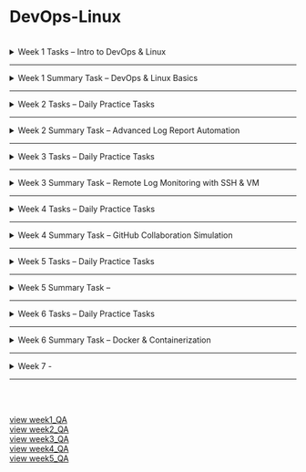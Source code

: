 # DevOps-Linux
<br />

<details>
<summary>Week 1 Tasks – Intro to DevOps & Linux</summary>
<br />

## 1. Basic Linux Commands

```bash
# Basic commands to Navigate and manage directories

pwd                   # Print current directory
ls                    # List contents of the directory
mkdir devops_test     # Create new directory
cd devops_test        # Change to that directory
touch testfile.txt    # Create a test file
rm testfile.txt       # Delete the test file
cd ..                 # Go back one directory (can also do cd ../../ and etc)
rm -r devops_test     # Delete the directory
```

## 2. Create Users and Assign to Custom Group

```bash
# Create a new group
sudo groupadd devopsteam

# Create users and assign them to the group
sudo useradd -m -G devopsteam user1
sudo useradd -m -G devopsteam user2

# Verify group membership
groups user1
groups user2
```

## 3. Change File and Directory Permissions

```bash
# Create a directory and a file
mkdir /tmp/secure_folder
touch /tmp/secure_folder/groupfile.txt

# Change ownership to a user and group
sudo chown user1:devopsteam /tmp/secure_folder/groupfile.txt

# Change permissions to allow group read/write
sudo chmod 660 /tmp/secure_folder/groupfile.txt

# Verify permissions
ls -l /tmp/secure_folder/groupfile.txt
```

</details>

******

<details>
<summary>Week 1 Summary Task – DevOps & Linux Basics</summary>
<br />

## Part 1: Creating Directory Structure & Permissions

```bash
# Create base project directory in user's home directory
mkdir -p ~/project1/docs ~/project1/scripts

# Set permissions
chmod 744 ~/project1/scripts  # Owner: rwx, Group/Others: r--
chmod 777 ~/project1/docs     # Everyone: rwx (write access for all users)
```

## Part 2: User & Group Management

```bash
# Create user and group
sudo groupadd devteam
sudo useradd -m -G devteam devuser

# Set 'project1' ownership to your user and give group read-only access
sudo chown $USER:devteam ~/project1
chmod 740 ~/project1  # Owner: rwx, Group: r--, Others: ---
```

## Part 3: Verification Commands

```bash
# Show final directory structure and permissions
ls -lR ~/project1

# Show group membership for devuser
groups devuser
```
Screenshot of the outcome:  
![alt text](images/image.png)
## Command Explanations

- `mkdir -p`: Creates directories; `-p` ensures parent directories are made as needed.
- `chmod 744`: Sets file/directory permissions (`7`=rwx, `4`=r--).
- `chmod 777`: Gives full read/write/execute permissions to all.
- `groupadd`: Adds a new group to the system.
- `useradd -m -G`: Creates a user with a home directory and adds them to a group.
- `chown`: Changes ownership of a file or directory.
- `ls -lR`: Recursively lists directory contents with permissions.
- `groups`: Shows all groups a user belongs to.

> When we use `$USER` it becomes the current username (in my case Benny06nov21).

> We can use 'whoami' to confirm the current username:

</details>

******

<details>
<summary>Week 2 Tasks – Daily Practice Tasks</summary>
<br />

## Task 1: Hello DevOps Script

### Create the Script file `hello_devops.sh`

```bash
nano hello_devops.sh
```

### now we are in the file with nano editor, we can write the script:
```bash
#!/bin/bash
echo "Hello DevOps"
```
* to save press CTRL+O and then press enter.
* then to exit the nano press CTRL+X
* `#!/bin/bash`: Tells the system to use the Bash shell to run this script.

### Make Executable and Run:
```bash
chmod +x hello_devops.sh
./hello_devops.sh
```

---

## Task 2: File & Directory Checker

### Create the Script file same way as in first task: `check_file.sh`
```bash
#!/bin/bash

if [ -z "$1" ]; then
  echo "Usage: ./check_file.sh <filename>"
  exit 1
fi

if [ -f "$1" ]; then
  echo "$1 is a file."
elif [ -d "$1" ]; then
  echo "$1 is a directory."
else
  echo "$1 does not exist."
fi
```
- `$1`: is the first argument passed to the script.
- `-z`: checks if it's an empty string.
- `-f`: checks if a file exists and is a regular file.
- `-d`: checks if the path is a directory.

### Make Executable and Run:
```bash
chmod +x check_file.sh
./check_file.sh hello_devops.sh
```

---

## Task 3: List Files with Sizes

### Create the Script file same way as previous tasks: `list_files.sh`
```bash
#!/bin/bash

printf "%-30s %-10s\n" "Filename" "Size (KB)"
printf "%-30s %-10s\n" "--------" "----------"

for file in *; do
  if [ -f "$file" ]; then
    size=$(du -k "$file" | cut -f1)
    printf "%-30s %-10s\n" "$file" "$size"
  fi
done
```
- `printf "%-30s %-10s\n"`: Prints a formatted line with two columns:
    - %-30s → left-align string to 30 characters (for filename)
    - %-10s → left-align string to 10 characters (for file size)
    - The first two printf lines print the header and underline for the table.
- for file in *: Loops over all items in the current directory (files and folders).
- if [ -f "$file" ]; then: Checks if the item is a regular file (ignores folders).
    - du -k "$file":
    - du = disk usage
- -k = show size in kilobytes (KB)
- `cut -f1`: Cuts the first column of the du output (the size number).
- `size=$(...)`: Stores the file size into a variable called size.
- `printf ... "$file" "$size"`: Prints a row of the table with the filename and its size.

### Make Executable and Run:
```bash
chmod +x list_files.sh
./list_files.sh
```

---

## Task 4: Search for ERROR Logs

### Create a file for testing the script: `access.log`
```bash
cat > access.log << EOF
this is the first line
this is 2nd line with ERROR 
this is ERROR line 
this line has ERROR also
this ERROR line has two ERROR
EOF
```
- total ERROR count is 5, but there 4 lines with ERROR, i will demonstrate the difference below.

### Create the Script file with nano: `find_errors.sh`
```bash
#!/bin/bash

echo "Lines with ERROR:"
grep "ERROR" access.log

echo "Wrong ERROR count:"
grep -c "ERROR" access.log

echo "Correct ERROR count:"
grep -o "ERROR" access.log | wc -l
```
- if using `grep -c "ERROR" access.log` it will return '4' which is incorrect because `-c` Counts matching lines.
- if using `grep -o "ERROR" access.log | wc -l` it will return '5' which is the correct answer because:
    - `-o`: Only print matching parts
    - and then we pipe the result and use `wc -l` to count total matches

### Make Executable and Run::
```bash
chmod +x find_errors.sh
./find_errors.sh
```

---

## Task 5: AWK Column Extractor

### Create a file for testing the one-liner: `data.csv`
```bash
cat > data.csv << EOF
1,Benny,Developer
2,Shalom,Backend
3,Benjamin,DevOps
4,Bennyaaa,Linux
5,BennySh,SoftwareEngineer
EOF
```

### One-liner AWK for `data.csv`:
```bash
awk -F',' '{ print $2 }' data.csv
```

- `awk`: A text-processing tool.
- `-F','`: sets comma as the Separator (instead of the default: spaces).
- `{ print $2 }`: prints the second column.


</details>

******


<details>
<summary>Week 2 Summary Task – Advanced Log Report Automation</summary>
<br />

## Task Overview

creating a modular, user-friendly script that analyzes log files, generates a professional report, and supports dynamic input parameters.

---

## Detailed script with comments:
#### (the clean script file `advanced_log_report.sh` without commnets is in the 'week2_summary' folder)
```bash
#!/bin/bash

# Advanced Log Report Generator

# CONFIG
TIMESTAMP=$(date +"%Y-%m-%d_%H-%M-%S")
REPORT_TXT="report_$TIMESTAMP.txt"
REPORT_CSV="report_$TIMESTAMP.csv"
KEYWORDS=()
LOG_DIR=""
START_TIME=$(date +%s.%N)
COLOR_ON=false
RECURSIVE=false

# print help when using the option '--help'
print_help() {
    echo "Usage: $0 <log_directory> [--keywords KEY1 KEY2 ...] [--recursive] [--color] [--help]"
    echo ""
    echo "Options:"
    echo "  --keywords    List of keywords to search for (for example, ERROR WARNING CRITICAL)"
    echo "  --recursive   Recursively scan all subdirectories"
    echo "  --color       Enable colored terminal output"
    echo "  --help        Display this help message"
    exit 0
}

show_spinner() {
    local filename="$1"
    local spinstr='|/-\\'
    local delay=0.1

    for i in {1..10}; do
        printf "\r[%c] Scanning: %s" "${spinstr:i%4:1}" "$filename" >&1
        sleep $delay
    done
    printf "\r[V] Scanning: %s\n" "$filename"
}

# parsing arguments
parse_args() {
    while [[ $# -gt 0 ]]; do # while still unchecked arguments (args>0)
        case "$1" in
            --keywords)
                shift
                while [[ $# -gt 0 && ! "$1" =~ ^-- ]]; do # while (keywords>0) and current argument ($1) does not start with --
                    KEYWORDS+=("$1") # add the current argument to the KEYWORDS array
                    shift # move to the next argument
                done
                ;;
            --recursive)
                RECURSIVE=true # set flag of recursive to true.
                shift
                ;;
            --color)
                COLOR_ON=true # set flag of color to true.
                shift
                ;;
            --help)
                print_help # calls the print_help function
                ;;
            -*)
                echo "Unknown flag: $1" # if anything else then the known args then exit with error.
                exit 1
                ;;
            *)
                LOG_DIR="$1" # set the log_dir to the first arg
                shift
                ;;
        esac
    done
}

validate_input() {
    if [[ -z "$LOG_DIR" ]]; then
        echo "Error: Log directory not provided."
        exit 1
    fi
    if [[ ! -d "$LOG_DIR" ]]; then
        echo "Error: '$LOG_DIR' is not a valid directory."
        exit 1
    fi
    if [[ ${#KEYWORDS[@]} -eq 0 ]]; then
        echo "Error: No keywords specified."
        exit 1
    fi
}

# Prints the header section for each log file in both TXT and CSV formats
print_header() {
    local filename
    filename=$(basename "$1") # extract just the filename from full path

    # Print formatted header to report.txt
    echo "Log File: $filename" | tee -a "$REPORT_TXT"
    echo "| Keyword     | Occurrences |" | tee -a "$REPORT_TXT"
    echo "|-------------|-------------|" | tee -a "$REPORT_TXT"

    # Write header to CSV
    echo "Log File: $filename" >> "$REPORT_CSV"
    echo "Keyword,Occurrences" >> "$REPORT_CSV"
}

# Prints a single row of keyword and count in both TXT and CSV formats
print_line() {
    local keyword=$1
    local count=$2

    if $COLOR_ON; then  # Print colorized line to terminal and append to report.txt
        printf "| \e[1;33m%-11s\e[0m | \e[1;36m%-11s\e[0m |\n" "$keyword" "$count" | tee -a "$REPORT_TXT"
    else                # Print plain text line and append to report.txt
        printf "| %-11s | %-11s |\n" "$keyword" "$count" | tee -a "$REPORT_TXT"
    fi

    # Write the same data to the CSV report
    echo "$keyword,$count" >> "$REPORT_CSV"
}
# \e[1;33m              - ANSI escape code to set bold yellow text
# %-11s                 - Left-align the string ($keyword and on the other $count) in an 11-character column
# \e[0m                 - Reset formatting (clear color/bold)
# \e[1;36m              - ANSI escape code to set bold cyan text
# tee -a "$REPORT_TXT"  - writes the output to both terminal (stdout) and appends (-a means "append", not overwrite) it to the file $REPORT_TXT


generate_report() {
    # Clear previous report files ('>' overwrites, '>>' appends — here we overwrite)
    echo "" > "$REPORT_TXT"
    echo "" > "$REPORT_CSV"
    
    local files
    # Determine which files to scan based on recursion flag
    if $RECURSIVE; then
        find "$LOG_DIR" -type f -name '*.log'
    else
        find "$LOG_DIR" -maxdepth 1 -type f -name '*.log'
    fi | while IFS= read -r file; do # Process each file found ### 'for' cannot safely handle filenames with spaces or newlines. we must use 'while'
        print_header "$file" # Write file section header

        # Count and write occurrences for each keyword
        for keyword in "${KEYWORDS[@]}"; do  # Loop through each keyword passed via --keywords
            count=$(grep -o "$keyword" "$file" 2>/dev/null | wc -l)  # Count how many times the keyword appears in the file
            print_line "$keyword" "$count"  # Print the result in table format and append to TXT/CSV
        done

        echo ""                     # New line to separate entries in terminal
        echo "" >> "$REPORT_TXT"    # New line in TXT report
        echo "" >> "$REPORT_CSV"    # New line in CSV report
    done
}
# wc -l         - counts how many matches
# 2>/dev/null   - silently suppress error messages from grep when:
## The file can’t be read (e.g., permission denied)
### The file is binary or corrupted
#### grep hits something unexpected and normally prints to stderr

# Calculates and prints the total script execution time
print_execution_time() {
    END_TIME=$(date +%s.%N)  # Capture current time with nanosecond precision
    DURATION=$(echo "$END_TIME - $START_TIME" | bc)  # Subtract start time from end time using bc for float math
    echo "Total Execution Time: ${DURATION} seconds" | tee -a "$REPORT_TXT"  # Print and append the duration to the report
}
# bc handles the subtraction with decimal precision, because Bash can’t subtract floats natively.

main() {
    parse_args "$@"
    validate_input
    generate_report
    print_execution_time
}

# '$@': all the command-line arguments, exactly as passed, preserving quotes.
main "$@"
```

### Key Features
- Accepts a log directory as input
- Supports `--keywords` flag with multiple terms ( `--keywords ERROR WARNING CRITICAL` )
- Recursively scans directories with `--recursive`
- Outputs results to `report.txt` and `report.csv`
- Includes total execution time
- Colored terminal output with `--color`
- Usage guide with `--help`
- Modular structure with clear functions and error handling

---

## Example Usage

```bash
chmod +x advanced_log_report.sh

# Basic usage
./advanced_log_report.sh ./logs --keywords ERROR WARNING CRITICAL

# Recursive search
./advanced_log_report.sh ./logs --keywords ERROR WARNING CRITICAL --recursive

# With color output
./advanced_log_report.sh ./logs --keywords ERROR WARNING CRITICAL --recursive --color

# Show help
./advanced_log_report.sh --help
```


### it will generate two files:
    - `report.txt`: Human-readable summary
    - `report.csv`: Machine-readable CSV format

### view them with cat (or open them manually):
```bash
cat report.txt
cat report.csv
```

</details>

******

<details>
<summary>Week 3 Tasks – Daily Practice Tasks</summary>
<br />

## Task 1: Basic IP & Port Exploration

```bash
ip a              # Show local IP addresses
ifconfig          # Alternate IP viewer (may require net-tools)

netstat -tuln     # List all listening ports (TCP/UDP)
ss -tuln          # Modern alternative to netstat
```

**Explanation of `127.0.0.1:22`:**  
127.0.0.1 this IP address is a loopback address that points to the computer, smartphone, or tablet you are using, and is also called localhost.  
Port 22 is dedicated to Secure Shell (SSH), which allows you to securely connect to a remote device and issue commands as if you were in front of it.

---

## Task 2: Generate SSH Key & Connect (+Task 3: Create Azure VM)

### Generate the SSH key:
```bash
ssh-keygen -t rsa -b 2048 -f ~/.ssh/id_rsa
```
and then presse 'enter' to accept the file location.  
and again press 'enter' two times to skip setting passphrase.

### Script to create an Azure Linux VM and Add this public key to the VM
```bash
#!/bin/bash

# Set variables
RESOURCE_GROUP="bennyVMeastus2"
LOCATION="eastus2" # cheapest for Standard_B1ls as i saw in pricing
VM_NAME="myvm"
ADMIN_USER="azureuser"

# Create resource group
az group create --name "$RESOURCE_GROUP" --location "$LOCATION"

# Create VM # Standard_B1ls is the cheapest.
az vm create \
  --resource-group "$RESOURCE_GROUP" \
  --name "$VM_NAME" \
  --image Ubuntu2204 \
  --size Standard_B1ls \
  --admin-username "$ADMIN_USER" \
  --authentication-type ssh \
  --generate-ssh-keys

# Add the public key to the VM (from ~/.ssh/id_rsa.pub)
az vm user update \
  --resource-group "$RESOURCE_GROUP" \
  --name "$VM_NAME" \
  --username "$ADMIN_USER" \
  --ssh-key-value "$(cat ~/.ssh/id_rsa.pub)"

# Open SSH port 22 (if not already open)
az vm open-port --port 22 --resource-group "$RESOURCE_GROUP" --name "$VM_NAME"
```

### Run the Script:
```bash
chmod +x create_vm_and_add_public_key.sh
./create_vm_and_add_public_key.sh
```

### Connect to the Azure VM without password:
```bash
ssh azureuser@<vm-public-ip>
```

---


## Task 4: Remote File Transfer with SCP

```bash
# if we are connected to the azure, we need to 'exit' to return to the local wsl
exit 

# Upload file
scp myfile.txt azureuser@<vm-public-ip>:/home/azureuser/

# Download file back to a different local path
scp azureuser@<vm-public-ip>:/home/azureuser/myfile.txt myfile_copied.txt

```

---

## Task 5: Run a Remote Command via SSH

```bash
# Run commands remotely
ssh -t azureuser@<vm-public-ip> "uptime"
ssh -t azureuser@<vm-public-ip> "df -h"
ssh -t azureuser@<vm-public-ip> "ls -l /home/azureuser"

# Save output locally
ssh -t azureuser@<vm-public-ip> "df -h" > vm_disk_usage.txt
```

</details>

******

<details>
<summary>Week 3 Summary Task – Remote Log
Monitoring with SSH & VM </summary>
<br />

## Task Objective:
This task is designed to consolidate the skills learned throughout Week 3 and apply them
in a practical, real-world DevOps scenario. You will connect to a remote virtual machine
using SSH, retrieve log files, analyze them for critical patterns (e.g., ERROR,
WARNING), and produce professional reports in both human-readable TXT and CSV
formats. This exercise reinforces concepts from previous weeks—including Bash
scripting, keyword parsing, working with files, and now adds secure networking and
virtual infrastructure access.

## Before we start, need to make sure you can connect to the VM without password:
(further instructions are in 'week3 - Daily Practice Tasks' above)
```bash
ssh azureuser@<vm-public-ip>
```
* after verifying, now we can `exit`

## Now we send some logs to the VM:
Script: `upload_logs_to_vm.sh`:
```bash
#!/bin/bash

REMOTE="$1"
LOCAL_FOLDER="$2"
REMOTE_FOLDER="$3"

if [[ -z "$REMOTE" || -z "$LOCAL_FOLDER" || -z "$REMOTE_FOLDER" ]]; then
  echo "Usage: $0 <user@host> <local_folder> <remote_folder>"
  echo "Example: $0 azureuser@52.1.2.3 ./logs /home/azureuser/logs_target"
  exit 1
fi

if [[ ! -d "$LOCAL_FOLDER" ]]; then
  echo "Error: '$LOCAL_FOLDER' is not a valid local directory"
  exit 1
fi

# Strip trailing slash if present
LOCAL_FOLDER="${LOCAL_FOLDER%/}"

# Ensure remote folder exists
ssh "$REMOTE" "mkdir -p \"$REMOTE_FOLDER\""

echo "Uploading '$LOCAL_FOLDER/' to $REMOTE:$REMOTE_FOLDER ..."
rsync -avz --progress "$LOCAL_FOLDER/" "$REMOTE:$REMOTE_FOLDER/"

echo "Upload complete → $REMOTE:$REMOTE_FOLDER"
```
- `-a` archive mode: preserves permissions, timestamps, symbolic links, etc.

- `-v` verbose: prints what’s happening.

- `-z` compress: compresses file data during the transfer for efficiency.

- `--progress` shows real-time progress of file transfers.

- `"$LOCAL_FOLDER/"` Trailing slash means “copy contents of the folder” (not the folder itself).

- `"$REMOTE:$REMOTE_FOLDER/"` Specifies the remote user/host and destination directory.

### Usage:
```bash
chmod +x upload_logs_to_vm.sh
./upload_logs_to_vm.sh <user@host> <local_folder> <remote_folder>
```

## Example:
```bash
./upload_logs_to_vm.sh azureuser@13.68.110.243 ./logs_to_upload /home/azureuser/logs_in_remote
```

## Now we can get logs from the VM:
Script: `remote_wrapper.sh`:
```bash
#!/bin/bash

# Remote Wrapper for Local Log Analyzer
## Downloads log files from a remote server, extracts archives,
## and invokes the local advanced_log_report.sh analyzer script.

# CONFIG
TIMESTAMP=$(date +"%Y-%m-%d_%H-%M-%S")  # Current timestamp for folder uniqueness
TMP_DIR="./tmp_logs_$TIMESTAMP"         # Temporary directory for downloaded/extracted logs
START_TIME=$(date +%s.%N)               # Start time for execution duration

# Print usage instructions
print_help() {
    echo "Usage: $0 <remote_user@host> <remote_log_dir> --keywords KEY1 [KEY2 ...] [--recursive] [--color]"
    echo ""
    echo "Positional arguments:"
    echo "  <remote_user@host>       Remote SSH login"
    echo "  <remote_log_dir>         Remote directory containing logs"
    echo ""
    echo "Options (passed to advanced_log_report.sh):"
    echo "  --keywords KEY1 [...]    Required keywords to search for"
    echo "  --recursive              Recursively scan subdirectories"
    echo "  --color                  Enable colored output"
    echo "  --help                   Show this help message"
    exit 1
}

# Validate argument count and check for --help flag
if [[ "$#" -lt 3 || "$1" == "--help" ]]; then # if args less than 3 or the first argument is --help
    print_help
fi

# Ensure required --keywords argument exists
if ! printf '%s\n' "$@" | grep -q -- "--keywords"; then
    echo "Error: Missing required --keywords argument."
    print_help
fi
# -q means “quiet” (no output, just sets exit code if found/not found), and when grep sees -- and stops treating further arguments as options.

# Extract and shift positional arguments
REMOTE_HOST="$1"       # Remote SSH login (e.g. user@host)
REMOTE_DIR="$2"        # Path to remote directory with logs
shift 2
PASSTHRU_ARGS=("$@")   # All remaining arguments passed to local analyzer

# Download logs and archives from the remote server
download_logs() {
    mkdir -p "$TMP_DIR"  # Create TMP_DIR if it doesn't exist (-p means no error if it exists)
    echo "[*] Downloading logs and archives..."
    
    # Run a remote 'find' via SSH: list all .log, .zip, .tar, .tar.gz files under REMOTE_DIR (escaped parentheses and quotes for correct remote parsing)
    ssh "$REMOTE_HOST" "find \"$REMOTE_DIR\" -type f \\( -iname '*.log' -o -iname '*.zip' -o -iname '*.tar' -o -iname '*.tar.gz' \\)" > /tmp/remote_log_list.txt # ">" overwrite if exists.

    # Read each line (remote file path) from the log list
    while IFS= read -r remote_file; do
        echo "[Downloading] $remote_file"
        # Try rsync for efficient copying:
        # -a (archive, preserves attributes), -v (verbose), -z (compress), --protect-args (handle spaces/special chars)
        # 2>/dev/null hides rsync errors (so script can fallback to scp)
        rsync -avz --protect-args "$REMOTE_HOST:$remote_file" "$TMP_DIR/" 2>/dev/null || \
        # If rsync fails (exit code not zero), use scp as fallback
        # -q (quiet), quotes protect spaces in remote path
        scp -q "$REMOTE_HOST:\"$remote_file\"" "$TMP_DIR/"
    done < /tmp/remote_log_list.txt
}
# Use rsync first for its efficiency (only transfers changes, can resume, preserves file attributes, handles spaces, and provides progress output).
# Fall back to scp for compatibility on systems where rsync is not installed or unavailable.

# Extract all supported archive types (.zip, .tar, .tar.gz)
extract_archives() {
    echo "[*] Extracting archives..."
    find "$TMP_DIR" -type f \( -iname "*.zip" -o -iname "*.tar" -o -iname "*.tar.gz" \) | while read -r archive; do
        case "$archive" in
            *.zip) unzip -q "$archive" -d "$TMP_DIR" ;; # in unzip -d is directory
            *.tar) tar -xf "$archive" -C "$TMP_DIR" ;; # but in tar its -C ## -x (extract), -f (archive file).
            *.tar.gz) tar -xzf "$archive" -C "$TMP_DIR" ;; # same here -C . ## -x (extract), -z (gzip support), -f (archive file).
        esac
    done
}

# Run the local analyzer script on the downloaded and extracted logs
run_local_analyzer() {
    echo "[*] Running local analyzer..."
    chmod +x ./advanced_log_report.sh
    ./advanced_log_report.sh "$TMP_DIR" "${PASSTHRU_ARGS[@]}"
}

# Main flow
main() {
    download_logs
    extract_archives
    run_local_analyzer
}

main
```
### Key Features
- Connects to a remote server via SSH (<user@host>)
- Accepts a remote log directory path as positional input
- Automatically downloads .log, .zip, .tar, and .tar.gz files
- Supports recursive scanning of subdirectories with --recursive
- Extracts archives locally before analysis
- Passes all flags (--keywords, --color, etc.) to the local analyzer (advanced_log_report.sh)
- Accepts --keywords with one or more terms (e.g. --keywords ERROR WARNING)
- Produces structured output: remote_report_*.txt and remote_report_*.csv (via delegated script)
- Displays execution progress with clear status messages and spinners
- Includes built-in --help with usage examples
- Modular function-based architecture for clean maintenance and extension


## Script Usage
```bash
sudo apt install unzip # the script uses unzip
chmod +x remote_wrapper.sh
./remote_wrapper.sh <remote_user@host> <remote_log_dir> [--keywords KEY1 KEY2 ...] [--recursive] [--color] [--help]
```

### Example:
```bash
./remote_wrapper.sh azureuser@13.68.110.243 /home/azureuser/logs_in_remote --keywords ERROR WARNING CRITICAL --recursive --color
```

</details>

******

<details>
<summary>Week 4 Tasks – Daily Practice Tasks </summary>
<br />

## Task 1: Branching & Switching
Initialize a new local Git repository:
```bash
git init
echo "# Week 4 Git Practice" > README.md
git add README.md
git commit -m "init"
```

Create two branches:
```bash
git checkout -b feature-a
git checkout -b feature-b
```

Switch between them:
```bash
git switch feature-a
# or
git checkout feature-a
```

Make a change on each branch and commit:
```bash
echo "Change for feature-a" >> file.txt
git add file.txt
git commit -m "Add feature-a change"
```

---

## Task 2: Simulate and Resolve Merge Conflicts
In both branches, edit the **same line** in `file.txt` to different content.

Merge one branch into the other and observe the conflict:
```bash
git checkout feature-a
git merge feature-b
```

Resolve the conflict manually in the editor or using:
```bash
git status
# Edit the file to fix conflicts
git add file.txt
git commit -m "Resolve merge conflict"
```
after `git add file.txt` and `git commit -m "Resolve merge conflict"` Git stores the resolved version and finalizes the merge.

---

## Task 3: Rebase and Cherry-Pick
before the rebase, we can view the log history by `git log --oneline`:
>$ git log --oneline  
>1605d5c (HEAD -> feature-a) Resolve merge conflict  
>97cdfc0 (feature-b) Add feature-a change  
>84a807b Add feature-a change  
>b4b7a66 (master) init  


Rebase `feature-a` onto `master`:
```bash
git checkout feature-a
git rebase master
```

if we have conflict we have few options:  
- we can resolve the conflict and then use `git rebase --continue` to continue with the rebase.
- we can skip the commit with the conflict it `git rebase --skip`.
- or we can abord the rebase with `git rebase --abort`.

i had conflict, so using the editor i made a combination of both features in the file.txt.  
and now to view the changes and the commit history log history again by `git log --oneline`:
>$ git log --oneline  
>dff5c7e (HEAD -> feature-a) add feature-a and feature-b change  
>84a807b Add feature-a change  
>b4b7a66 (master) init  

Cherry-pick a single commit from `feature-b`:
```bash
git checkout master
git cherry-pick <commit-hash>
```
if we want to cancel it we can do `git reset --hard HEAD~1`.  
This will delete the last commit and reset your branch to its previous state.


- `merge`: Adds both of the branches histories together with a special "merge commit."
- `rebase`: Moves the commits on top of the target branch, making it a straight timeline.

---

## Task 4: GitHub Pull Requests & Code Review
We can view all our branches by:
```bash
git branch # see all local branches
git branch -a # see local and remote branches
```

create remote repository (or in github UI):
```bash
gh repo create <repo_name> --public --source=. --remote=origin --push
```

Add the remote repository and push all branches:
```bash
git remote add origin https://github.com/<username>/<repo_name>.git
git push --all origin
```

can choose which branch to be the default (im changing to master):
```bash
gh repo edit --default-branch master
```

Create a pull request from `feature-a` into `master`:
```bash
gh pr create --base master --head feature-a --title "Merge feature-a" --body "This pull request merges feature-a into master."
```

---

## Task 5: Stash, Amend, and Cleanup
Make local changes and stash them:
```bash
echo "Temporary change" >> temp.txt
git add temp.txt
git stash
```

Restore the stash:
```bash
git stash pop
```

Amend the last commit:
```bash
git commit --amend -m "Updated commit message"
```

Clean up local branches already merged:
```bash
git branch --merged
git branch -d feature-b
```

</details>

******

<details>
<summary>Week 4 Summary Task – GitHub Collaboration Simulation </summary>
<br />

## Overview

### https://github.com/snir1551/week4-collaboration

This repository demonstrates a real-world collaborative Git workflow with a focus on:
- Branching and feature development.
- Conflict simulation and resolution.
- Using `rebase` and `cherry-pick` .
- Clean commit history and code review.
- Automations: GitHub Actions for linting and logging (permission given through the Settings in github).


## Repository & Branch Setup
```bash
gh repo create week4-collaboration --public --source=. --remote=origin --push
# or via GitHub UI

git branch feature-a
git branch feature-b
```

## Simulate a Merge Conflict
Edit the same line in a shared file (e.g., main.py) on both feature-a and feature-b.
```bash
git checkout feature-a
nano main.py # and write the below, and then alt+o , enter , alt+x
print("Hello from feature-a")
git add main.py
git commit -m "update main.py from feature-a"
git push -u origin feature-a

git checkout feature-b
nano main.py # and write the below, and then alt+o , enter , alt+x
print("Hello from feature-b")
git add main.py
git commit -m "update main.py from feature-b"
git push -u origin feature-b
```

## Open PR on first branch 'feature-a' and Merge to main
```bash
gh pr create --base main --head feature-a --title "Merge feature-a" --body "Add feature-a changes"
```
- Snir assigned me as reviewer and used labels for PR.  
- PR Approved and merged to main.

## Rebase feature-b branch based on new main (after merged the feature-a)
```bash
git checkout main
git pull
git checkout feature-b
git rebase main
# Resolve conflicts if any, (for example we edited the main.py)
# and then we did `git rebase --continue` to continue.
git push
```

## Open PR on second branch 'feature-b' and Merge to main
```bash
gh pr create --base main --head feature-b --title "Merge feature-b" --body "Add feature-b changes"
```
Assigned Snir as reviewer and used labels for PR.  
PR Approved and merged to main.


## added third branch to simulate cherry-pick:
we used cherry-pick to get some 'bug fix' from a branch with multiple commits: git cherry-pick bffbf23
```bash
git checkout main
git log --oneline --graph --all # used to see all the commit hash's
git cherry-pick <commit-hash> # git cherry-pick bffbf23 
git push
```
- https://github.com/snir1551/week4-collaboration/commit/7af83de4809c3ea30554f017959b2a48ada57473


## git log graph
![alt text](images/gitLogGraph.png)

## Added `REFLECTION.md`:
- What was the most challenging Git concept this week?
	1. the most challenging concept was understanding the Rebase concept and when its best to use it and how exactly.


- What did you learn about collaboration? 
	1. we learned that we need to have good communication in order to not cause conflict by working on same files or branchs,
and also make the work faster and more efficient by allowing each of the collaborator to work on different feature.
	2. that we should create issue before creating a pull request.


- What mistakes did you make and how did you fix them? 
	1. we didnt pull the recent changes from main before trying to apply changes from new branchs, which made problems

	2. we accidently commited and pushed to the wrong branch, and we fixed it by using git reset --hard HEAD~1


</details>


******

<details>
<summary>Week 5 Tasks – Daily Practice Tasks </summary>
<br />

# CI/CD with GitHub Actions
repo with the cicd implementations: https://github.com/Benny902/week5practice

## Task 1: Introduction to GitHub Actions

- **What is a GitHub Action?**  
  A GitHub Action is an automated workflow step or script that runs in response to events (like code pushes, pull requests, or issues). It’s used for tasks like building, testing, and deploying the application.

- **What is the difference between a job and a step?**  
  - A **job** is a set of steps that run on the same runner (virtual machine). Jobs run in parallel by default.  
  - A **step** is a single task within a job (like `npm install` or `echo "Hello"`). Steps run sequentially within a job.

- **What triggers a workflow?**  
  Workflows are triggered by events (like `push`, `pull_request`, `workflow_dispatch`), a schedule (cron), or manually from the GitHub Actions UI.

---

## Task 2: Basic CI Pipeline for Testing
1. In the project’s root, creating a new folder `.github/workflows`.  
2. Inside `.github/workflows`, create a file named `ci.yml`.  
3. A template for a Node.js app:

```yaml
name: CI Pipeline

on: # Runs on every push and pull request
  push:
  pull_request:

jobs:
  test:
    runs-on: ubuntu-latest
    steps:
      - uses: actions/checkout@v3
      - name: Set up Node.js
        uses: actions/setup-node@v3
        with:
          node-version: '18'
      - run: npm install # Installs dependencies
      - run: npm test # Runs test script
```

---

## Task 3: Matrix Strategy
1. modifying the `ci.yml` file to include a matrix strategy:  

```yaml
    strategy:
      matrix: # Defines a matrix for versions
        node-version: [14, 16, 18]

    steps:
        with:
          node-version: ${{ matrix.node-version }}
```
we can confirm the workflow runs once for each version by checking the 'GitHub Actions' run results.  
for example in my case: https://github.com/Benny902/week5practice/actions/runs/15419936970

---

## Task 4: Artifacts and Post-job Monitoring

In the **backend job**, we add a step to upload the test log file as an artifact:  

```yaml
- name: Upload test results
  uses: actions/upload-artifact@v4
  with:
    name: backend-test-results-node${{ matrix.node-version }}
    path: backend/test-results.log
```
we can download an artifact zip file from the link above, and see it has 'test-results.log' file inside of it.


In the **frontend job**, we validate availability with `curl -I http://localhost:4000`.

---

## Task 5: Slack/Discord Integration
1. Integrate the workflow with Slack (i chose Slack)
2. Store the webhook URL in the GitHub repo secrets (`SLACK_WEBHOOK_URL`).  
3. Add a Slack notification step to the workflow:  

add to the yaml for slack:
```yaml
- name: Notify Slack (Backend)
  if: always()
  uses: slackapi/slack-github-action@v1.25.0
  with:
    payload: |
    {
        "text": "*Job:* Backend (Node.js ${{ matrix.node-version }})\n*Status:* ${{ job.status }}\n*Duration:* ${{ env.JOB_DURATION }} seconds\n*Workflow:* ${{ github.workflow }}\n*Run:* #${{ github.run_number }}\n*Repo:* ${{ github.repository }}"
    }
  env:
    SLACK_WEBHOOK_URL: ${{ secrets.SLACK_WEBHOOK_URL }}

- name: Notify Slack (Frontend)
  if: always()
  uses: slackapi/slack-github-action@v1.25.0
  with:
    payload: |
    {
        "text": "*Job:* Frontend (Node.js ${{ matrix.node-version }})\n*Status:* ${{ job.status }}\n*Duration:* ${{ env.JOB_DURATION }} seconds\n*Workflow:* ${{ github.workflow }}\n*Run:* #${{ github.run_number }}\n*Repo:* ${{ github.repository }}"
    }
  env:
    SLACK_WEBHOOK_URL: ${{ secrets.SLACK_WEBHOOK_URL }}
```
Screenshot of the outcome:  
![alt text](images/slack.png) 

---

## Task 6: Combined Frontend and Backend CI/CD
1. created simple backend and frontend folder and files
2. enhanced the yml, this is the final yml file:
```yaml
name: Microblog CI

on: # Runs on every push and pull request
  push:
  pull_request:

jobs:
  backend:
    runs-on: ubuntu-latest
    strategy:
      matrix: # Matrix strategy to test multiple Node.js versions
        node-version: [14, 16, 18]
    steps:
      - uses: actions/checkout@v3 # Check out the code from the repo
      - name: Set job start time
        run: echo "JOB_START_TIME=$(date +%s)" >> $GITHUB_ENV # Record the start time in seconds and store it in GitHub Actions environment variable

      - name: Set up Node.js
        uses: actions/setup-node@v3 # Use the official Node.js setup action
        with:
          node-version: ${{ matrix.node-version }} # Use the Node.js version from the matrix

      - name: Install backend dependencies
        run: |
          cd backend # Move into the backend directory
          npm install # Install npm dependencies

      - name: Run backend tests
        run: |
          cd backend
          npm test | tee test-results.log # Run tests and write output to test-results.log
          echo "Build finished successfully at $(date)" >> test-results.log 
      - name: Upload test results
        uses: actions/upload-artifact@v4 # Upload the artifact to GitHub Actions
        with:
          name: backend-test-results-node${{ matrix.node-version }} # Artifact name includes the Node.js version
          path: backend/test-results.log # Path of the file to upload

      - name: Calculate job duration
        run: echo "JOB_DURATION=$(( $(date +%s) - $JOB_START_TIME ))" >> $GITHUB_ENV # Calculate duration in seconds and store in environment variable

      - name: Notify Slack (Backend)
        if: always() # Always run this step (even if previous steps fail)
        uses: slackapi/slack-github-action@v1.25.0 # Use official Slack GitHub Action
        with:
          payload: |
            {
              "text": "*Job:* Backend (Node.js ${{ matrix.node-version }})\n*Status:* ${{ job.status }}\n*Duration:* ${{ env.JOB_DURATION }} seconds\n*Workflow:* ${{ github.workflow }}\n*Run:* #${{ github.run_number }}\n*Repo:* ${{ github.repository }}"
            } # Slack message payload includes job info and duration
        env:
          SLACK_WEBHOOK_URL: ${{ secrets.SLACK_WEBHOOK_URL }} # Slack webhook URL stored in GitHub secrets

      - name: Echo job completion
        if: success() # Only run if job was successful
        run: echo "Backend job for Node.js ${{ matrix.node-version }} completed successfully!" # Bash echo to log success message

  frontend:
    runs-on: ubuntu-latest
    strategy:
      matrix:
        node-version: [14, 16, 18]
    steps:
      - uses: actions/checkout@v3 # Checkout the frontend code
      - name: Set job start time
        run: echo "JOB_START_TIME=$(date +%s)" >> $GITHUB_ENV # Record the job start time

      - name: Set up Node.js
        uses: actions/setup-node@v3
        with:
          node-version: ${{ matrix.node-version }} # Use matrix version

      - name: Install frontend dependencies
        run: |
          cd frontend
          npm install # Install any frontend dependencies

      - name: Serve frontend for testing # Start a local server and check if it's running
        run: |
          cd frontend
          node server.js & # Start server in background (&) so next command can run
          sleep 3 # Wait 3 seconds for server to start
          curl -I http://localhost:4000 # Use curl to check if server is up (HEAD request)

      - name: Calculate job duration
        run: echo "JOB_DURATION=$(( $(date +%s) - $JOB_START_TIME ))" >> $GITHUB_ENV # Calculate how long the job took

      - name: Notify Slack (Frontend)
        if: always() # Always send Slack message
        uses: slackapi/slack-github-action@v1.25.0
        with:
          payload: |
            {
              "text": "*Job:* Frontend (Node.js ${{ matrix.node-version }})\n*Status:* ${{ job.status }}\n*Duration:* ${{ env.JOB_DURATION }} seconds\n*Workflow:* ${{ github.workflow }}\n*Run:* #${{ github.run_number }}\n*Repo:* ${{ github.repository }}"
            }
        env:
          SLACK_WEBHOOK_URL: ${{ secrets.SLACK_WEBHOOK_URL }}

      - name: Echo job completion
        if: success()
        run: echo "Frontend job for Node.js ${{ matrix.node-version }} completed successfully!" # Echo final success message for the job

```

</details>

******

<details>
<summary>Week 5 Summary Task – </summary>
<br />

https://github.com/Benny902/week5-ci-cd

</details>

******

<details>
<summary>Week 6 Tasks – Daily Practice Tasks</summary>
<br />

# Docker & Containers Practice  
Repo: https://github.com/Benny902/week6practice

---

## Task 1 – Introduction to Docker CLI

- Install Docker from [https://docs.docker.com/get-docker/](https://docs.docker.com/get-docker/)
- Run first container:
  ```bash
  docker run hello-world
  ```
- Basic Docker CLI commands:
  ```bash
  docker ps        # List running containers
  docker ps -a     # List all containers (including stopped)
  docker images    # List downloaded images
  docker stop <container_id>   # Stop a running container
  docker rm <container_id>     # Remove a container
  docker rmi <image_id>        # Remove an image
  ```

---

## Task 2 – Working with Docker Images

- Pull and run an NGINX container:
  ```bash
  docker run -d -p 8080:80 nginx
  ```
- Open `http://localhost:8080` in your browser or:
  ```bash
  curl http://localhost:8080
  ```

- Use a lightweight image:
  ```bash
  docker pull nginx:alpine
  docker image ls
  ```
  Compare image sizes between `nginx` and `nginx:alpine`:
```bash
  $   docker image ls
REPOSITORY      TAG IMAGE       ID              CREATED         SIZE
nginx           latest          be69f2940aaf    7 weeks ago     192MB
nginx           alpine          6769dc3a703c    7 weeks ago     48.2MB
```

---

## Task 3 – Dockerfile Basics

1. Create a `Dockerfile` for a simple Node.js app:

**Example: Node.js App**

```Dockerfile
FROM node:alpine
WORKDIR /app
COPY . .
RUN npm install
CMD ["node", "server.js"]
```

2. Example `server.js`:

```js
import * as http from 'http';

const PORT = 5000;
http.createServer((req, res) => {
  console.log(`${req.method} ${req.url}`);
  res.end('Hello from Docker');
}).listen(PORT, () => {
  console.log(`Server running on port ${PORT}`);
});
```

3. Build and run:

```bash
docker build -t mynodeapp .
docker run -p 5000:5000 mynodeapp
```

4. Add `.dockerignore`:
```
node_modules
.env
```
### How `.dockerignore` affects build context:  
This will prevent the node_modules and .env files from being copied into the Docker image.  
- This reduces build context size (making builds faster).  
- `node_modules`: It ensures Docker installs fresh dependencies inside the container, avoiding possible OS or version conflicts.  
- keep sensitive files (like .env) out of production image.

---

## Task 4 – Custom Networking and Multi-container Setup

- Create a network:
  ```bash
  docker network create mynet
  ```

- Run two containers on the same network:
  ```bash
  docker run -d --name db --network mynet mongo
  docker run -it --rm --network mynet mongo mongosh --host db
  ```

- Use container names (`db`) to connect internally.

---

## Task 5 – Docker Compose Intro

1. `docker-compose.yml` example:
```yaml
version: '3'
services:
  web:
    build: .
    ports:
      - "5000:5000"
    environment:
      - APP_ENV=dev
    depends_on:
      - db
  db:
    image: mongo
    volumes:
      - dbdata:/data/db
volumes:
  dbdata:
```

2. Run:
```bash
docker-compose up --build
```

3. to test that web service can communicate with the database i enhanced the `server.js` with:
```js
import mongoose from 'mongoose';

mongoose.connect('mongodb://db:27017/mydb')
  .then(() => console.log("It works!"))
  .catch(err => console.log("Mongo connection failed:", err.message));
```
and now when we run with 'docker-compose up --build' we will see `It works!` in the logs

---

## Task 6 – Monitoring & Logging Basics

- Add to the `Dockerfile`:
```Dockerfile
HEALTHCHECK --interval=30s --timeout=5s --retries=3 CMD curl -f http://localhost:5000/ || exit 1
```

- Log HTTP requests in the app (already included in `server.js` above).
- Use:
```bash
docker ps
docker logs <container_id>
docker inspect <container_id>
```

---

## Task 7 – Advanced Docker Features

- Tag your image:
```bash
docker tag mynodeapp mynodeapp:1.0.0
```

- Push to Docker Hub (optional):
```bash
docker login
docker push mynodeapp:1.0.0
```

- Use optimized base images: (we already using this)
```Dockerfile
FROM node:alpine
```

- Simulate Slack notification (example):
```bash
curl -X POST -H 'Content-type: application/json' \
  --data '{"text":"Build finished successfully!"}' \
  https://hooks.slack.com/services/XXX/YYY/ZZZ
```

- Bonus app healthcheck endpoint (optional improvement):
```js
  hitCount++; // add `var hitCount = 0;` above this scope 
  console.log(`Hit #${hitCount} - ${req.method} ${req.url}`);

  if (req.url === '/health') {
    // 20% chance to simulate a failure (for healthcheck testing)
    if (Math.random() < 0.2) {
      res.statusCode = 500;
      res.end('Not Healthy');
    } else {
      res.statusCode = 200;
      res.end('Healthy!');
    }
    return;
  }
```

### now when we test with `curl -i http://localhost:5000/health`, we can see some results:
in logs
```bash
web-1  | Hit #3 - GET /health
web-1  | Hit #4 - GET /favicon.ico
web-1  | GET /favicon.ico
web-1  | Hit #5 - GET /health
web-1  | Hit #6 - GET /favicon.ico
web-1  | GET /favicon.ico
web-1  | Hit #7 - GET /health
web-1  | Hit #8 - GET /favicon.ico
web-1  | GET /favicon.ico
web-1  | Hit #9 - GET /health
web-1  | Hit #10 - GET /favicon.ico
web-1  | GET /favicon.ico
```

in bash:
```bash
Benny06nov21@Revision-PC MINGW64 ~
$ curl -i http://localhost:5000/health
  % Total    % Received % Xferd  Average Speed   Time    Time     Time  Current
                                 Dload  Upload   Total   Spent    Left  Speed
100     8  100     8    0     0   3029      0 --:--:-- --:--:-- --:--:--  4000HTTP/1.1 200 OK
Date: Tue, 10 Jun 2025 10:56:40 GMT
Connection: keep-alive
Keep-Alive: timeout=5
Content-Length: 8

Healthy!
Benny06nov21@Revision-PC MINGW64 ~
$ curl -i http://localhost:5000/health
  % Total    % Received % Xferd  Average Speed   Time    Time     Time  Current
                                 Dload  Upload   Total   Spent    Left  Speed
100    11  100    11    0     0   4160      0 --:--:-- --:--:-- --:--:--  5500HTTP/1.1 500 Internal Server Error
Date: Tue, 10 Jun 2025 10:56:40 GMT
Connection: keep-alive
Keep-Alive: timeout=5
Content-Length: 11

Not Healthy
Benny06nov21@Revision-PC MINGW64 ~
$ curl -i http://localhost:5000/health
  % Total    % Received % Xferd  Average Speed   Time    Time     Time  Current
                                 Dload  Upload   Total   Spent    Left  Speed
100     8  100     8    0     0   3153      0 --:--:-- --:--:-- --:--:--  4000HTTP/1.1 200 OK
Date: Tue, 10 Jun 2025 10:56:41 GMT
Connection: keep-alive
Keep-Alive: timeout=5
Content-Length: 8

Healthy!
```

</details>

******

<details>
<summary> Week 6 Summary Task – Docker & Containerization </summary>
<br />

soon

</details>

******

<details>
<summary> Week 7 - </summary>
<br />



</details>

******


<br/><br/>

[view week1_QA](./QA/week1_QA.md)  
[view week2_QA](./QA/week2_QA.md)  
[view week3_QA](./QA/week3_QA.md)  
[view week4_QA](./QA/week4_QA.md)  
[view week5_QA](./QA/week5_QA.md)  

